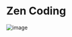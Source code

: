 # Zen Coding

![image](https://user-images.githubusercontent.com/77006427/158646275-b7f17572-c92c-409b-b0e7-9f421bb34207.png)

